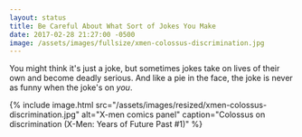 ```yaml
---
layout: status
title: Be Careful About What Sort of Jokes You Make
date: 2017-02-28 21:27:00 -0500
image: /assets/images/fullsize/xmen-colossus-discrimination.jpg
---
```

You might think it's just a joke, but sometimes jokes take on lives of their own and become deadly serious. And like a pie in the face, the joke is never as funny when the joke's on *you*.

{% include image.html src="/assets/images/resized/xmen-colossus-discrimination.jpg" alt="X-men comics panel"  caption="Colossus on discrimination (X-Men: Years of Future Past #1)" %}